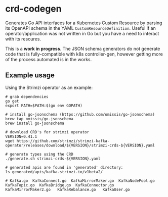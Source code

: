 # crd-codegen

Generates Go API interfaces for a Kubernetes Custom Resource by parsing its OpenAPI schema in the YAML `CustomResourceDefinition`. Useful if an operator/application was not written in Go but you have a need to interact with its resoures.

This is a **work in progress**. The JSON schema generators do not generate code that is fully-compatible with k8s controller-gen, however getting more of the process automated is in the works.

## Example usage

Using the Strimzi operator as an example:

```
# grab dependencies
go get
export PATH=$PATH:$(go env GOPATH)

# install go-jsonschema (https://github.com/omissis/go-jsonschema)
brew tap omissis/go-jsonschema
brew install go-jsonschema

# download CRD's for strimzi operator
VERSION=0.41.1
wget https://github.com/strimzi/strimzi-kafka-operator/releases/download/${VERSION}/strimzi-crds-${VERSION}.yaml

# generate types using the CRD
./generate.sh strimzi-crds-${VERSION}.yaml

# generated apis are found in 'generated' directory:
ls generated/apis/kafka.strimzi.io/v1beta2/

# Kafka.go  KafkaConnect.go  KafkaMirrorMaker.go  KafkaNodePool.go  KafkaTopic.go  KafkaBridge.go  KafkaConnector.go   KafkaMirrorMaker2.go   KafkaRebalance.go   KafkaUser.go
```
